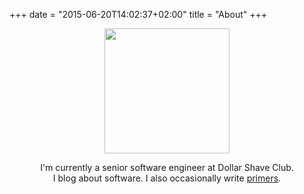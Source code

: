 +++
date = "2015-06-20T14:02:37+02:00"
title = "About"
+++
<center>
<img src="../images/benny.png" width="200" />  

I'm currently a senior software engineer at Dollar Shave Club.  
I blog about software. I also occasionally write [primers](../primers).
</center>

<!-- ***

### More Info.

Lorem ipsum dolor sit amet, consectetur adipisicing elit. Ea dicta corporis ad inventore itaque impedit dolor atque amet exercitationem! Veniam qui voluptas maiores vel laudantium necessitatibus, velit ducimus! Iste hic facere, accusamus fugiat enim facilis. -->
